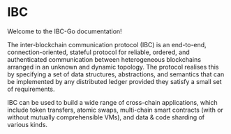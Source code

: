 <!--
title: IBC Go Documentation
footer:
  newsletter: false
-->

# IBC

Welcome to the IBC-Go documentation!

The inter-blockchain communication protocol (IBC) is an end-to-end, connection-oriented, stateful protocol for reliable, ordered, and authenticated communication between heterogeneous blockchains arranged in an unknown and dynamic topology. 
The protocol realises this by specifying a set of data structures, abstractions, and semantics that can be implemented by any distributed ledger provided they satisfy a small set of requirements.

IBC can be used to build a wide range of cross-chain applications, which include token transfers, atomic swaps, multi-chain smart contracts (with or without mutually comprehensible VMs), and data & code sharding of various kinds.

